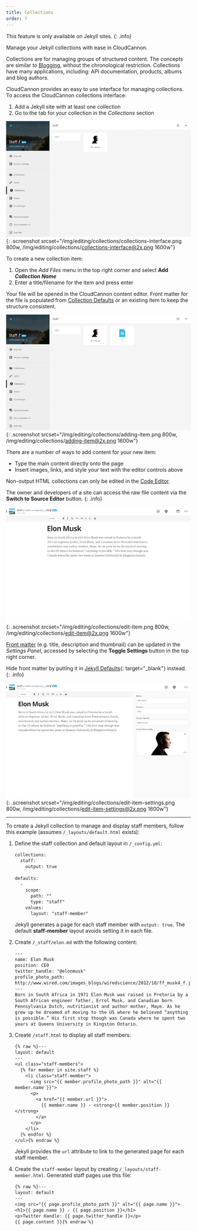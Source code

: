 ```yaml
---
title: Collections
order: 7
---
```


This feature is only available on Jekyll sites.
{: .info}

Manage your Jekyll collections with ease in CloudCannon.

Collections are for managing groups of structured content. The concepts are similar to [Blogging](/editing/blogging/), without the chronological restriction. Collections have many applications, including: API documentation, products, albums and blog authors.

CloudCannon provides an easy to use interface for managing collections. To access the CloudCannon collections interface:

1. Add a Jekyll site with at least one collection
2. Go to the tab for your collection in the *Collections* section

![Empty collections interface](/img/editing/collections/collections-interface.png){: .screenshot srcset="/img/editing/collections/collections-interface.png 800w, /img/editing/collections/collections-interface@2x.png 1600w"}



To create a new collection item:

1. Open the *Add Files* menu in the top right corner and select **Add *Collection Name***
2. Enter a title/filename for the item and press enter

Your file will be opened in the CloudCannon content editor. Front matter for the file is populated from [Collection Defaults](/editing/collection-defaults/) or an existing item to keep the structure consistent.

![Creating a new collection item](/img/editing/collections/adding-item.png){: .screenshot srcset="/img/editing/collections/adding-item.png 800w, /img/editing/collections/adding-item@2x.png 1600w"}



There are a number of ways to add content for your new item:

* Type the main content directly onto the page
* Insert images, links, and style your text with the editor controls above

Non-output HTML collections can only be edited in the [Code Editor](/editing/code-editor/).

The owner and developers of a site can access the raw file content via the **Switch to Source Editor** button.
{: .info}

![Editing item](/img/editing/collections/edit-item.png){: .screenshot srcset="/img/editing/collections/edit-item.png 800w, /img/editing/collections/edit-item@2x.png 1600w"}

[Front matter](/editing/front-matter/) (e.g. title, description and thumbnail) can be updated in the *Settings Panel*, accessed by selecting the **Toggle Settings** button in the top right corner.

Hide front matter by putting it in [Jekyll Defaults](http://jekyllrb.com/docs/configuration/#front-matter-defaults){: target="_blank"} instead.
{: .info}

![Editing item with Settings Panel open](/img/editing/collections/edit-item-settings.png){: .screenshot srcset="/img/editing/collections/edit-item-settings.png 800w, /img/editing/collections/edit-item-settings@2x.png 1600w"}



---

To create a Jekyll collection to manage and display staff members, follow this example (assumes `/_layouts/default.html` exists):

1.  Define the staff collection and default layout in `/_config.yml`:

    ~~~
    collections:
      staff:
        output: true

    defaults:
      -
        scope:
          path: ""
          type: "staff"
        values:
          layout: "staff-member"
    ~~~

    Jekyll generates a page for each staff member with `output: true`. The default **staff-member** layout avoids setting it in each file.

2.  Create `/_staff/elon.md` with the following content:

    ~~~
    ---
    name: Elon Musk
    position: CEO
    twitter_handle: "@elonmusk"
    profile_photo_path: http://www.wired.com/images_blogs/wiredscience/2012/10/ff_musk4_f.jpg
    ---
    Born in South Africa in 1971 Elon Musk was raised in Pretoria by a South African engineer father, Errol Musk, and Canadian born Pennsylvania Dutch, nutritionist and author mother, Maye. As he grew up he dreamed of moving to the US where he believed “anything is possible.” His first stop though was Canada where he spent two years at Queens University in Kingston Ontario.
    ~~~

3.  Create `/staff.html` to display all staff members:

    ~~~
    {% raw %}---
    layout: default
    ---
    <ul class="staff-members">
      {% for member in site.staff %}
        <li class="staff-member">
          <img src="{{ member.profile_photo_path }}" alt="{{ member.name }}">
          <p>
            <a href="{{ member.url }}">
              {{ member.name }} - <strong>{{ member.position }}</strong>
            </a>
          </p>
        </li>
      {% endfor %}
    </ul>{% endraw %}
    ~~~

    Jekyll provides the `url` attribute to link to the generated page for each staff member.

4.  Create the `staff-member` layout by creating `/_layouts/staff-member.html`. Generated staff pages use this file:

    ~~~
    {% raw %}---
    layout: default
    ---
    <img src="{{ page.profile_photo_path }}" alt="{{ page.name }}">
    <h1>{{ page.name }} - {{ page.position }}</h1>
    <p>Twitter Handle: {{ page.twitter_handle }}</p>
    {{ page.content }}{% endraw %}
    ~~~
